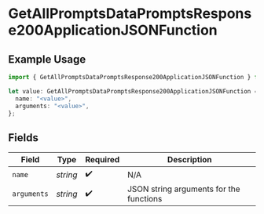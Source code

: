 # GetAllPromptsDataPromptsResponse200ApplicationJSONFunction

## Example Usage

```typescript
import { GetAllPromptsDataPromptsResponse200ApplicationJSONFunction } from "@orq-ai/node/models/operations";

let value: GetAllPromptsDataPromptsResponse200ApplicationJSONFunction = {
  name: "<value>",
  arguments: "<value>",
};
```

## Fields

| Field                                   | Type                                    | Required                                | Description                             |
| --------------------------------------- | --------------------------------------- | --------------------------------------- | --------------------------------------- |
| `name`                                  | *string*                                | :heavy_check_mark:                      | N/A                                     |
| `arguments`                             | *string*                                | :heavy_check_mark:                      | JSON string arguments for the functions |